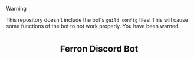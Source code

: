 > [!WARNING]
> This repository doesn't include the bot's `guild config` files! This will cause some functions of the bot to not work properly. You have been warned.

<h1 align="center">
  <sup>Ferron Discord Bot</sup>
</h1>
